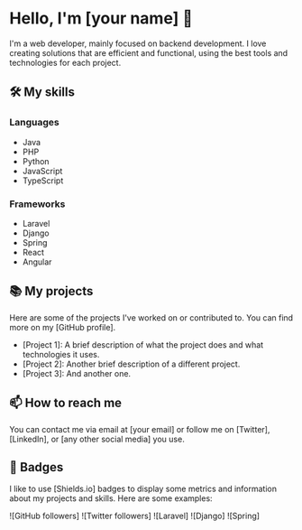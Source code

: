 # Hello, I'm [your name] 👋

I'm a web developer, mainly focused on backend development. I love creating solutions that are efficient and functional, using the best tools and technologies for each project.

## 🛠️ My skills

### Languages

- Java
- PHP
- Python
- JavaScript
- TypeScript

### Frameworks

- Laravel
- Django
- Spring
- React
- Angular

## 📚 My projects

Here are some of the projects I've worked on or contributed to. You can find more on my [GitHub profile].

- [Project 1]: A brief description of what the project does and what technologies it uses.
- [Project 2]: Another brief description of a different project.
- [Project 3]: And another one.

## 📫 How to reach me

You can contact me via email at [your email] or follow me on [Twitter], [LinkedIn], or [any other social media] you use.

## 🏅 Badges

I like to use [Shields.io] badges to display some metrics and information about my projects and skills. Here are some examples:

![GitHub followers]
![Twitter followers]
![Laravel]
![Django]
![Spring]

